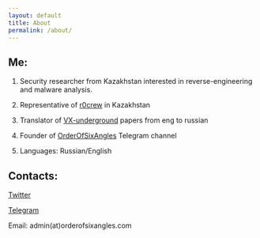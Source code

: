 ```yaml
---
layout: default
title: About
permalink: /about/
---
```


## Me:

1. Security researcher from Kazakhstan interested in reverse-engineering and malware analysis.

2. Representative of [r0crew](https://forum.reverse4you.org/) in Kazakhstan

3. Translator of [VX-underground](https://vxug.fakedoma.in/ru.html) papers from eng to russian

4. Founder of [OrderOfSixAngles](https://t.me/orderofsixangles) Telegram channel

5. Languages: Russian/English



## Contacts:

[Twitter](https://twitter.com/thatskriptkid)

[Telegram](https://t.me/Thatskriptkid)

Email: admin(at)orderofsixangles.com

